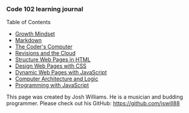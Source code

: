 ### Code 102 learning journal

Table of Contents  
* [Growth Mindset](./learning-journal/growth-mindset.md)
* [Markdown](./learning-journal/learning-markdown.md)
* [The Coder's Computer](./learning-journal/the-coders-computer.md)
* [Revisions and the Cloud](./learning-journal/revisions-and-the-cloud.md)
* [Structure Web Pages in HTML](./learning-journal/structure-pages-html.md)
* [Design Web Pages with CSS](./learning-journal/design-web-pages-with-css.md)
* [Dynamic Web Pages with JavaScript](./learning-journal/dynamic-web-pages-with-js.md)
* [Computer Architecture and Logic](./learning-journal/computer-arch-and-logic.md)
* [Programming with JavaScript](./learning-journal/programming-with-javascript.md)

This page was created by Josh Williams. He is a musician and budding programmer. Please check out his GitHub: <https://github.com/jswill88>